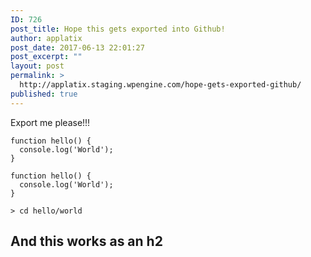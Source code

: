 ```yaml
---
ID: 726
post_title: Hope this gets exported into Github!
author: applatix
post_date: 2017-06-13 22:01:27
post_excerpt: ""
layout: post
permalink: >
  http://applatix.staging.wpengine.com/hope-gets-exported-github/
published: true
---
```

<p>Export me please!!!</p>

<pre><code>function hello() {
  console.log('World');
}
</code></pre>

<pre><code class="javascript">function hello() {
  console.log('World');
}
</code></pre>

<pre><code>&gt; cd hello/world
</code></pre>

<h2>And this works as an h2</h2>